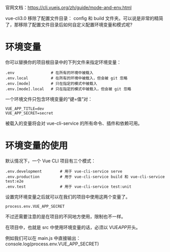 官网文档：https://cli.vuejs.org/zh/guide/mode-and-env.html

vue-cli3.0 移除了配置文件目录： config 和 build 文件夹。可以说是非常的精简了，那移除了配置文件目录后如何自定义配置环境变量和模式呢?

# 环境变量

你可以替换你的项目根目录中的下列文件来指定环境变量：

```
.env                # 在所有的环境中被载入
.env.local          # 在所有的环境中被载入，但会被 git 忽略
.env.[mode]         # 只在指定的模式中被载入
.env.[mode].local   # 只在指定的模式中被载入，但会被 git 忽略
```

一个环境文件只包含环境变量的“键=值”对：

```
VUE_APP_TITLE=dev
VUE_APP_SECRET=secret
```

被载入的变量将会对 vue-cli-service 的所有命令、插件和依赖可用。


# 环境变量的使用


默认情况下，一个 Vue CLI 项目有三个模式：
```
.env.development        # 用于 vue-cli-service serve
.env.production         # 用于 vue-cli-service build 和 vue-cli-service test:e2e
.env.test         		# 用于 vue-cli-service test:unit
```

设置完环境变量之后就可以在我们的项目中使用这两个变量了。
```
process.env.VUE_APP_SECRET
```

不过还需要注意的是在项目的不同地方使用，限制也不一样。

在项目中，也就是 src 中使用环境变量的话，必须以 VUE*APP*开头。

例如我们可以在 main.js 中直接输出：console.log(process.env.VUE_APP_SECRET)
